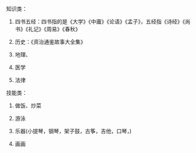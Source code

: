 知识类：

1. 四书五经：四书指的是《大学》《中庸》《论语》《孟子》，五经指《诗经》《尚书》《礼记》《周易》《春秋》

2. 历史：《资治通鉴故事大全集》

3. 地理、

4. 医学

5. 法律


技能类：

1. 做饭、炒菜

2. 游泳

3. 乐器\(小提琴，钢琴，架子鼓，古筝，吉他，口琴，\)

4. 画画




